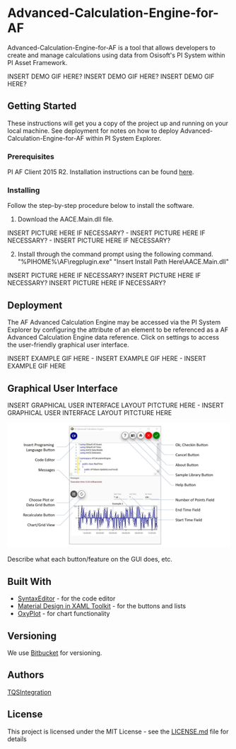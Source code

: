 # Advanced-Calculation-Engine-for-AF
Advanced-Calculation-Engine-for-AF is a tool that allows developers to create and manage calculations using data from Osisoft's PI System within PI Asset Framework.

INSERT DEMO GIF HERE? INSERT DEMO GIF HERE? INSERT DEMO GIF HERE?

## Getting Started

These instructions will get you a copy of the project up and running on your local machine. See deployment for notes on how to deploy Advanced-Calculation-Engine-for-AF within PI System Explorer.

### Prerequisites

PI AF Client 2015 R2. Installation instructions can be found [here](https://livelibrary.osisoft.com).

### Installing

Follow the step-by-step procedure below to install the software.

1. Download the AACE.Main.dll file.

INSERT PICTURE HERE IF NECESSARY? - INSERT PICTURE HERE IF NECESSARY? - INSERT PICTURE HERE IF NECESSARY?

2. Install through the command prompt using the following command.  
"%PIHOME%\AF\regplugin.exe" "Insert Install Path Here\AACE.Main.dll"

INSERT PICTURE HERE IF NECESSARY? INSERT PICTURE HERE IF NECESSARY? INSERT PICTURE HERE IF NECESSARY?

## Deployment

The AF Advanced Calculation Engine may be accessed via the PI System Explorer by configuring the attribute of an element to be referenced as a AF Advanced Calculation Engine data reference. Click on settings to access the user-friendly graphical user interface.

INSERT EXAMPLE GIF HERE - INSERT EXAMPLE GIF HERE - INSERT EXAMPLE GIF HERE

## Graphical User Interface

INSERT GRAPHICAL USER INTERFACE LAYOUT PITCTURE HERE - INSERT GRAPHICAL USER INTERFACE LAYOUT PITCTURE HERE

![](images/ControlLayout.JPG)

Describe what each button/feature on the GUI does, etc.

## Built With

* [SyntaxEditor](https://www.actiprosoftware.com/products/controls/wpf/syntaxeditor) - for the code editor
* [Material Design in XAML Toolkit](http://materialdesigninxaml.net/) - for the buttons and lists
* [OxyPlot](http://www.oxyplot.org/) - for chart functionality

## Versioning

We use [Bitbucket](https://bitbucket.org/) for versioning.

## Authors

[TQSIntegration](https://www.tqsintegration.com/)

## License

This project is licensed under the MIT License - see the [LICENSE.md](LICENSE.md) file for details

